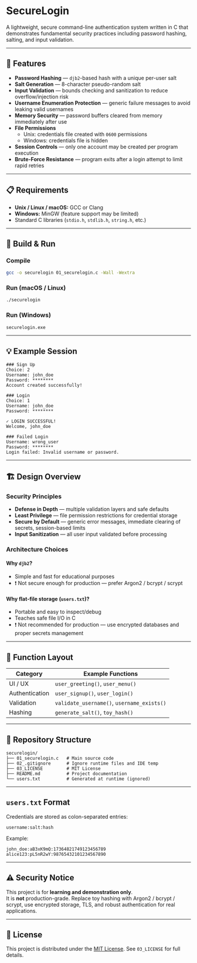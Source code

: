 # SecureLogin

A lightweight, secure command-line authentication system written in C that demonstrates fundamental security practices including password hashing, salting, and input validation.

---

## 🔐 Features

- **Password Hashing** — `djb2`-based hash with a unique per-user salt  
- **Salt Generation** — 8-character pseudo-random salt  
- **Input Validation** — bounds checking and sanitization to reduce overflow/injection risk  
- **Username Enumeration Protection** — generic failure messages to avoid leaking valid usernames  
- **Memory Security** — password buffers cleared from memory immediately after use  
- **File Permissions**  
  - Unix: credentials file created with `0600` permissions  
  - Windows: credentials file is hidden  
- **Session Controls** — only one account may be created per program execution  
- **Brute-Force Resistance** — program exits after a login attempt to limit rapid retries

---

## 📋 Requirements

- **Unix / Linux / macOS:** GCC or Clang  
- **Windows:** MinGW (feature support may be limited)  
- Standard C libraries (`stdio.h`, `stdlib.h`, `string.h`, etc.)

---

## 🚀 Build & Run

### Compile
```bash
gcc -o securelogin 01_securelogin.c -Wall -Wextra
```

### Run (macOS / Linux)
```bash
./securelogin
```

### Run (Windows)
```bash
securelogin.exe
```

---

## 💡 Example Session

```
### Sign Up
Choice: 2  
Username: john_doe  
Password: ********  
Account created successfully!

### Login
Choice: 1  
Username: john_doe  
Password: ********  

✓ LOGIN SUCCESSFUL!  
Welcome, john_doe

### Failed Login
Username: wrong_user  
Password: ********  
Login failed: Invalid username or password.
```
---

## 🏗️ Design Overview

### Security Principles
- **Defense in Depth** — multiple validation layers and safe defaults  
- **Least Privilege** — file permission restrictions for credential storage  
- **Secure by Default** — generic error messages, immediate clearing of secrets, session-based limits  
- **Input Sanitization** — all user input validated before processing

### Architecture Choices

#### Why `djb2`?
- Simple and fast for educational purposes  
- ❗ Not secure enough for production — prefer Argon2 / bcrypt / scrypt

#### Why flat-file storage (`users.txt`)?
- Portable and easy to inspect/debug  
- Teaches safe file I/O in C  
- ❗ Not recommended for production — use encrypted databases and proper secrets management

---

## 🧩 Function Layout

| Category       | Example Functions                        |
|----------------|------------------------------------------|
| UI / UX        | `user_greeting()`, `user_menu()`          |
| Authentication | `user_signup()`, `user_login()`          |
| Validation     | `validate_username()`, `username_exists()`|
| Hashing        | `generate_salt()`, `toy_hash()`           |

---

## 📁 Repository Structure

```
securelogin/
├── 01_securelogin.c   # Main source code
├── 02_.gitignore      # Ignore runtime files and IDE temp
├── 03_LICENSE         # MIT License
├── README.md          # Project documentation
└── users.txt          # Generated at runtime (ignored)
```

---

## `users.txt` Format

Credentials are stored as colon-separated entries:

```
username:salt:hash
```

Example:

```
john_doe:aB3xK9mQ:17364821749123456789
alice123:pL5nR2wY:98765432101234567890
```


---

## ⚠️ Security Notice

This project is for **learning and demonstration only**.  
It is **not** production-grade. Replace toy hashing with Argon2 / bcrypt / scrypt, use encrypted storage, TLS, and robust authentication for real applications.

---

## 📄 License


This project is distributed under the [MIT License](03_LICENSE). See `03_LICENSE` for full details.



